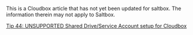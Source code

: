 This is a Cloudbox article that has not yet been updated for saltbox.  The information therein may not apply to Saltbox.

[Tip 44: UNSUPPORTED Shared Drive/Service Account setup for Cloudbox](https://docs.google.com/document/d/1LdyXb5AyqV8_A_CFeOp9DE0SkhXPEn3VPQhPJVOdUv0/edit?usp=sharing)
